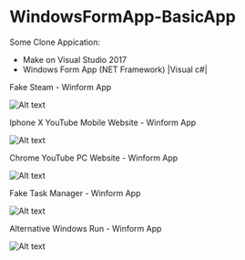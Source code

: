 # WindowsFormApp-BasicApp
Some Clone Appication:  
- Make on Visual Studio 2017
- Windows Form App (NET Framework) |Visual c#|

Fake Steam - Winform App

![Alt text](https://i.ibb.co/bmhZkND/image.png "Screenshot")

Iphone X YouTube Mobile Website - Winform App 

![Alt text](https://i.ibb.co/PNRyzD8/image.png "Screenshot")

Chrome YouTube PC Website - Winform App 

![Alt text](https://i.ibb.co/XtppPCp/image.png "Screenshot")

Fake Task Manager - Winform App

![Alt text](https://i.ibb.co/wB85m1f/image.png "Screenshot")


Alternative Windows Run - Winform App

![Alt text](https://i.ibb.co/QXxJqL5/image.png "Screenshot")






